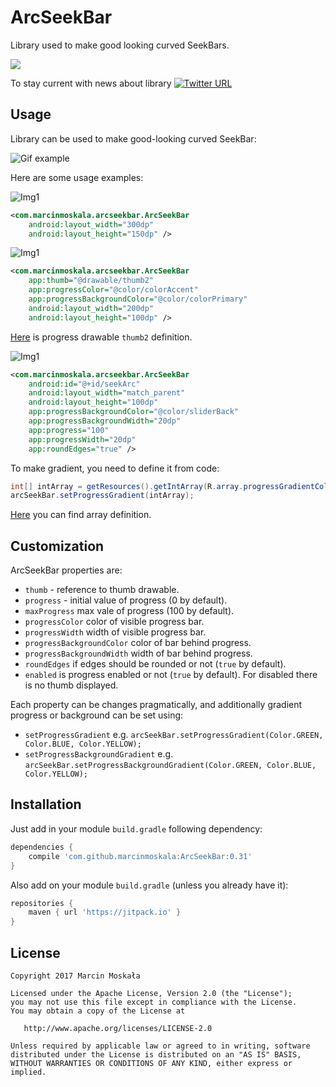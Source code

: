 # ArcSeekBar

Library used to make good looking curved SeekBars.

[![](https://jitpack.io/v/marcinmoskala/ArcSeekBar.svg)](https://jitpack.io/#marcinmoskala/ArcSeekBar)

To stay current with news about library [![Twitter URL](https://img.shields.io/twitter/url/https/twitter.com/fold_left.svg?style=social&label=Follow%20%40marcinmoskala)](https://twitter.com/marcinmoskala?ref_src=twsrc%5Etfw)

## Usage

Library can be used to make good-looking curved SeekBar:
 
![Gif example](art/flow.gif)

Here are some usage examples:

![Img1](art/3.png)

```xml
<com.marcinmoskala.arcseekbar.ArcSeekBar
    android:layout_width="300dp"
    android:layout_height="150dp" />
```

![Img1](art/2.png)

```xml
<com.marcinmoskala.arcseekbar.ArcSeekBar
    app:thumb="@drawable/thumb2"
    app:progressColor="@color/colorAccent"
    app:progressBackgroundColor="@color/colorPrimary"
    android:layout_width="200dp"
    android:layout_height="100dp" />
```

[Here](https://github.com/MarcinMoskala/ArcSeekBar/blob/master/app/src/main/res/drawable/thumb2.xml) is progress drawable `thumb2` definition.

![Img1](art/1.png)

```xml
<com.marcinmoskala.arcseekbar.ArcSeekBar
    android:id="@+id/seekArc"
    android:layout_width="match_parent"
    android:layout_height="100dp"
    app:progressBackgroundColor="@color/sliderBack"
    app:progressBackgroundWidth="20dp"
    app:progress="100"
    app:progressWidth="20dp"
    app:roundEdges="true" />
```

To make gradient, you need to define it from code:

```java
int[] intArray = getResources().getIntArray(R.array.progressGradientColors);
arcSeekBar.setProgressGradient(intArray);
```

[Here](https://github.com/MarcinMoskala/ArcSeekBar/blob/master/app/src/main/res/values/colors.xml) you can find array definition.

## Customization

ArcSeekBar properties are:
* `thumb` - reference to thumb drawable.
* `progress` - initial value of progress (0 by default).
* `maxProgress` max vale of progress (100 by default).
* `progressColor` color of visible progress bar.
* `progressWidth` width of visible progress bar.
* `progressBackgroundColor` color of bar behind progress.
* `progressBackgroundWidth` width of bar behind progress.
* `roundEdges` if edges should be rounded or not (`true` by default).
* `enabled` is progress enabled or not (`true` by default). For disabled there is no thumb displayed.

Each property can be changes pragmatically, and additionally gradient progress or background can be set using:
* `setProgressGradient` e.g. `arcSeekBar.setProgressGradient(Color.GREEN, Color.BLUE, Color.YELLOW);`
* `setProgressBackgroundGradient` e.g. `arcSeekBar.setProgressBackgroundGradient(Color.GREEN, Color.BLUE, Color.YELLOW);`

## Installation

Just add in your module `build.gradle` following dependency:

```groovy
dependencies {
    compile 'com.github.marcinmoskala:ArcSeekBar:0.31'
}
```

Also add on your module `build.gradle` (unless you already have it):

```groovy
repositories {
    maven { url 'https://jitpack.io' }
}
```


License
-------

    Copyright 2017 Marcin Moskała

    Licensed under the Apache License, Version 2.0 (the "License");
    you may not use this file except in compliance with the License.
    You may obtain a copy of the License at

       http://www.apache.org/licenses/LICENSE-2.0

    Unless required by applicable law or agreed to in writing, software
    distributed under the License is distributed on an "AS IS" BASIS,
    WITHOUT WARRANTIES OR CONDITIONS OF ANY KIND, either express or implied.
